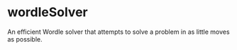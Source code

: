 # wordleSolver
An efficient Wordle solver that attempts to solve a problem in as little moves as possible. 
